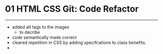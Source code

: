 # 01 HTML CSS Git: Code Refactor
---

- added alt tags to the images 
    - to decribe
- code semantically made correct 
- cleared repetition in CSS by adding specifcations to class benefits.
- 